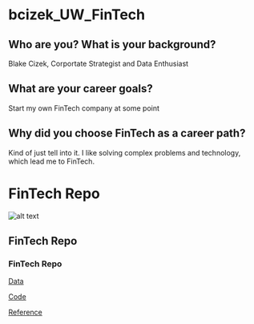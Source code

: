 # bcizek_UW_FinTech

## Who are you? What is your background?

Blake Cizek, Corportate Strategist and Data Enthusiast 

## What are your career goals?

Start my own FinTech company at some point

## Why did you choose FinTech as a career path?

Kind of just tell into it. I like solving complex problems and technology, which lead me to FinTech.


# FinTech Repo

![alt text](https://s3.amazonaws.com/cdn-origin-etr.akc.org/wp-content/uploads/2019/04/25094535/Dubs-7.jpg "Dubs II")
## FinTech Repo
### FinTech Repo

[Data](../blob/bcizek_UW_FinTech/data)

[Code](../blob/bcizek_UW_FinTech/code)

[Reference](../blob/bcizek_UW_FinTech/reference)
